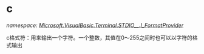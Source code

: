 ﻿
# c
_namespace: [Microsoft.VisualBasic.Terminal.STDIO__.I_FormatProvider](N-Microsoft.VisualBasic.Terminal.STDIO__.I_FormatProvider.md)_

c格式符：用来输出一个字符。一个整数，其值在0～255之间时也可以以字符的格式输出




